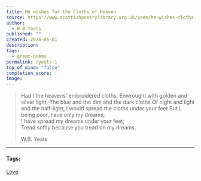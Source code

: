 ```yaml
---
title: He wishes for the Cloths of Heaven
source: https://www.scottishpoetrylibrary.org.uk/poem/he-wishes-cloths-heaven/
author:
  - W B Yeats
published: ""
created: 2025-05-01
description: 
tags:
  - great-poems
permalink: /yeats-1
top_of_mind: "false"
completion_score: 
image:
---
```

> Had I the heavens’ embroidered cloths,
> Enwrought with golden and silver light,
> The blue and the dim and the dark cloths
> Of night and light and the half-light,
> I would spread the cloths under your feet
> But I, being poor, have only my dreams;  
> I have spread my dreams under your feet;  
> Tread softly because you tread on my dreams.
> 
> W.B. Yeats
---

#### Tags:
[Love](https://www.scottishpoetrylibrary.org.uk/?mood=love)